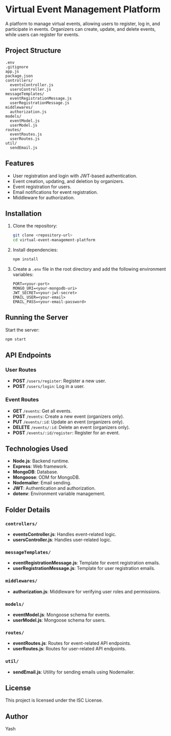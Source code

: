 # Virtual Event Management Platform

A platform to manage virtual events, allowing users to register, log in, and participate in events. Organizers can create, update, and delete events, while users can register for events.

## Project Structure
```
.env
.gitignore
app.js
package.json
controllers/
  eventsController.js
  usersController.js
messageTemplates/
  eventRegistrationMessage.js
  userRegistrationMessage.js
middlewares/
  authorization.js
models/
  eventModel.js
  userModel.js
routes/
  eventRoutes.js
  userRoutes.js
util/
  sendEmail.js
```

## Features
- User registration and login with JWT-based authentication.
- Event creation, updating, and deletion by organizers.
- Event registration for users.
- Email notifications for event registration.
- Middleware for authorization.

## Installation

1. Clone the repository:
   ```bash
   git clone <repository-url>
   cd virtual-event-management-platform
   ```

2. Install dependencies:
   ```bash
   npm install
   ```

3. Create a `.env` file in the root directory and add the following environment variables:
   ```
   PORT=<your-port>
   MONGO_URI=<your-mongodb-uri>
   JWT_SECRET=<your-jwt-secret>
   EMAIL_USER=<your-email>
   EMAIL_PASS=<your-email-password>
   ```

## Running the Server

Start the server:
```bash
npm start
```

## API Endpoints

### User Routes
- **POST** `/users/register`: Register a new user.
- **POST** `/users/login`: Log in a user.

### Event Routes
- **GET** `/events`: Get all events.
- **POST** `/events`: Create a new event (organizers only).
- **PUT** `/events/:id`: Update an event (organizers only).
- **DELETE** `/events/:id`: Delete an event (organizers only).
- **POST** `/events/:id/register`: Register for an event.

## Technologies Used
- **Node.js**: Backend runtime.
- **Express**: Web framework.
- **MongoDB**: Database.
- **Mongoose**: ODM for MongoDB.
- **Nodemailer**: Email sending.
- **JWT**: Authentication and authorization.
- **dotenv**: Environment variable management.

## Folder Details

### `controllers/`
- **eventsController.js**: Handles event-related logic.
- **usersController.js**: Handles user-related logic.

### `messageTemplates/`
- **eventRegistrationMessage.js**: Template for event registration emails.
- **userRegistrationMessage.js**: Template for user registration emails.

### `middlewares/`
- **authorization.js**: Middleware for verifying user roles and permissions.

### `models/`
- **eventModel.js**: Mongoose schema for events.
- **userModel.js**: Mongoose schema for users.

### `routes/`
- **eventRoutes.js**: Routes for event-related API endpoints.
- **userRoutes.js**: Routes for user-related API endpoints.

### `util/`
- **sendEmail.js**: Utility for sending emails using Nodemailer.

## License
This project is licensed under the ISC License.

## Author
Yash